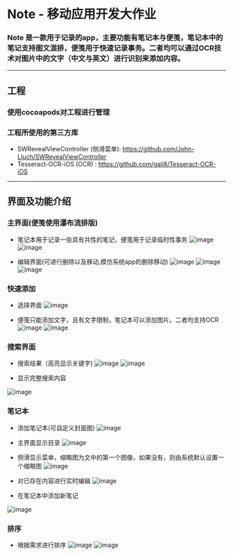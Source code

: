 # Note - 移动应用开发大作业

### Note 是一款用于记录的app，主要功能有笔记本与便笺，笔记本中的笔记支持图文混排，便笺用于快速记录事务。二者均可以通过OCR技术对图片中的文字（中文与英文）进行识别来添加内容。

***
## 工程
### 使用cocoapods对工程进行管理

### 工程所使用的第三方库

* SWRevealViewController (侧滑菜单): https://github.com/John-Lluch/SWRevealViewController
* Tesseract-OCR-iOS (OCR) : https://github.com/gali8/Tesseract-OCR-iOS

***
## 界面及功能介绍

###   主界面(便笺使用瀑布流排版)

* 笔记本用于记录一些具有共性的笔记，便笺用于记录临时性事务
![image](https://github.com/zx8054/Note/blob/master/screenshot/1.png)
![image](https://github.com/zx8054/Note/blob/master/screenshot/2.png)

* 编辑界面(可进行删除以及移动,模仿系统app的删除移动)
![image](https://github.com/zx8054/Note/blob/master/screenshot/3.png)
![image](https://github.com/zx8054/Note/blob/master/screenshot/4.png)
![image](https://github.com/zx8054/Note/blob/master/screenshot/5.png)


### 快速添加

* 选择界面
![image](https://github.com/zx8054/Note/blob/master/screenshot/7.png)

* 便笺只能添加文字，且有文字限制，笔记本可以添加图片。二者均支持OCR
![image](https://github.com/zx8054/Note/blob/master/screenshot/8.png)
![image](https://github.com/zx8054/Note/blob/master/screenshot/9.png)

### 搜索界面

* 搜索结果（高亮显示关键字)
![image](https://github.com/zx8054/Note/blob/master/screenshot/11.png)
![image](https://github.com/zx8054/Note/blob/master/screenshot/12.png)

* 显示完整搜索内容

![image](https://github.com/zx8054/Note/blob/master/screenshot/13.png)

### 笔记本

* 添加笔记本(可自定义封面图)
![image](https://github.com/zx8054/Note/blob/master/screenshot/6.png)

* 主界面显示目录
![image](https://github.com/zx8054/Note/blob/master/screenshot/14.png)

* 侧滑显示菜单，缩略图为文中的第一个图像，如果没有，则由系统默认设置一个缩略图
![image](https://github.com/zx8054/Note/blob/master/screenshot/15.png)

* 对已存在内容进行实时编辑
![image](https://github.com/zx8054/Note/blob/master/screenshot/17.png)

* 在笔记本中添加新笔记

![image](https://github.com/zx8054/Note/blob/master/screenshot/10.png)
### 排序

* 根据需求进行排序
![image](https://github.com/zx8054/Note/blob/master/screenshot/18.png)
![image](https://github.com/zx8054/Note/blob/master/screenshot/19.png)




